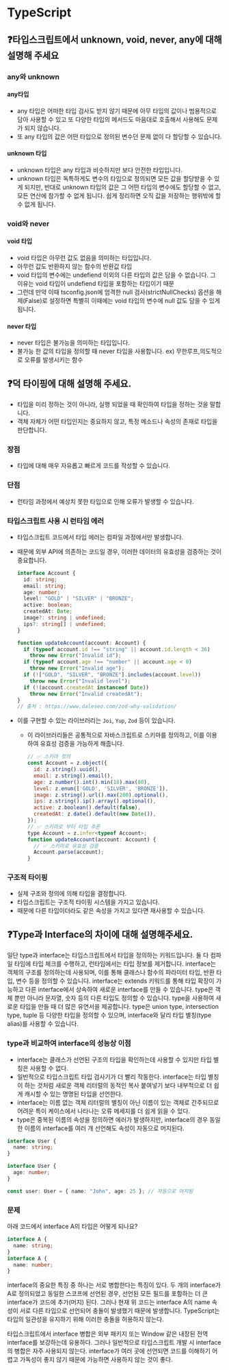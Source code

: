 # TypeScript

## ❓타입스크립트에서 unknown, void, never, any에 대해 설명해 주세요

### any와 unknown

#### any타입

- any 타입은 어떠한 타입 검사도 받지 않기 때문에 아무 타입의 값이나 범용적으로 담아 사용할 수 있고 또 다양한 타입의 메서드도 마음대로 호출해서 사용해도 문제가 되지 않습니다.
- 또 any 타입의 값은 어떤 타입으로 정의된 변수던 문제 없이 다 할당할 수 있습니다.

#### unknown 타입

- unknown 타입은 any 타입과 비슷하지만 보다 안전한 타입입니다.
- unknown 타입은 독특하게도 변수의 타입으로 정의되면 모든 값을 할당받을 수 있게 되지만, 반대로 unknown 타입의 값은 그 어떤 타입의 변수에도 할당할 수 없고, 모든 연산에 참가할 수 없게 됩니다. 쉽게 정리하면 오직 값을 저장하는 행위밖에 할 수 없게 됩니다.

### void와 never

#### void 타입

- void 타입은 아무런 값도 없음을 의미하는 타입입니다.
- 아무런 값도 반환하지 않는 함수의 반환값 타입
- void 타입의 변수에는 undefiend 이외의 다른 타입의 값은 담을 수 없습니다. 그 이유는 void 타입이 undefiend 타입을 포함하는 타입이기 때문
- 그런데 만약 이때 tsconfig.json에 엄격한 null 검사(strictNullChecks) 옵션을 해제(False)로 설정하면 특별히 이때에는 void 타입의 변수에 null 값도 담을 수 있게 됩니다.

#### never 타입

- never 타입은 불가능을 의미하는 타입입니다.
- 불가능 한 값의 타입을 정의할 때 never 타입을 사용합니다. ex) 무한루프,의도적으로 오류를 발생시키는 함수

## ❓덕 타이핑에 대해 설명해 주세요.

- 타입을 미리 정하는 것이 아니라, 실행 되었을 때 확인하여 타입을 정하는 것을 말합니다.
- 객체 자체가 어떤 타입인지는 중요하지 않고, 특정 메소드나 속성의 존재로 타입을 판단합니다.

### 장점

- 타입에 대해 매우 자유롭고 빠르게 코드를 작성할 수 있습니다.

### 단점

- 런타임 과정에서 예상치 못한 타입으로 인해 오류가 발생할 수 있습니다.

### 타입스크립트 사용 시 런타임 에러

- 타입스크립트 코드에서 타입 에러는 컴파일 과정에서만 발생합니다.
- 때문에 외부 API에 의존하는 코드일 경우, 이러한 데이터의 유효성을 검증하는 것이 중요합니다.

  ```ts
  interface Account {
    id: string;
    email: string;
    age: number;
    level: "GOLD" | "SILVER" | "BRONZE";
    active: boolean;
    createdAt: Date;
    image?: string | undefined;
    ips?: string[] | undefined;
  }

  function updateAccount(account: Account) {
    if (typeof account.id !== "string" || account.id.length < 36)
      throw new Error("Invalid id");
    if (typeof account.age !== "number" || account.age < 0)
      throw new Error("Invalid age");
    if (!["GOLD", "SILVER", "BRONZE"].includes(account.level))
      throw new Error("Invalid level");
    if (!(account.createdAt instanceof Date))
      throw new Error("Invalid createdAt");
  }
  // 출처 : https://www.daleseo.com/zod-why-validation/
  ```

- 이를 구현할 수 있는 라이브러리는 `Joi`, `Yup`, `Zod` 등이 있습니다.
  - 이 라이브러리들은 공통적으로 자바스크립트로 스키마를 정의하고, 이를 이용하여 유효성 검증을 가능하게 해줍니다.
    ```js
    // ✅ 스키마 정의
    const Account = z.object({
      id: z.string().uuid(),
      email: z.string().email(),
      age: z.number().int().min(18).max(80),
      level: z.enum(['GOLD', 'SILVER', 'BRONZE']),
      image: z.string().url().max(200).optional(),
      ips: z.string().ip().array().optional(),
      active: z.boolean().default(false),
      createdAt: z.date().default(new Date()),
    });
    // ✅ 스키마로 부터 타입 추론
    type Account = z.infer<typeof Account>;
    function updateAccount(account: Account) {
      // ✅ 스키마로 유효성 검증
      Account.parse(account);
    }
    ```

### 구조적 타이핑

- 실제 구조와 정의에 의해 타입을 결정합니다.
- 타입스크립트는 구조적 타이핑 시스템을 가지고 있습니다.
- 때문에 다른 타입이더라도 같은 속성을 가지고 있다면 재사용할 수 있습니다.

## ❓Type과 Interface의 차이에 대해 설명해주세요.

일단 type과 interface는 타입스크립트에서 타입을 정의하는 키워드입니다. 둘 다 컴파일 타임에 타입 체크를 수행하고, 런타임에서는 타입 정보를 제거합니다.
interface는 객체의 구조를 정의하는데 사용되며, 이를 통해 클래스나 함수의 파라미터 타입, 반환 타입, 변수 등을 정의할 수 있습니다. interface는 extends 키워드를 통해 타입 확장이 가능하고 다른 interface에서 상속하여 새로운 interface를 만들 수 있습니다.
type은 객체 뿐만 아니라 문자열, 숫자 등의 다른 타입도 정의할 수 있습니다. type을 사용하여 새로운 타입을 만들 때 더 많은 유연서을 제공합니다. type은 union type, intersection type, tuple 등 다양한 타입을 정의할 수 있으며, interface와 달리 타입 별칭(type alias)를 사용할 수 있습니다.

### type과 비교하여 interface의 성능상 이점

- interface는 클래스가 선언된 구조의 타입을 확인하는데 사용할 수 있지만 타입 별칭은 사용할 수 없다.
- 일반적으로 타입스크립트 타입 검사기가 더 빨리 작동한다. interface는 타입 별칭이 하는 것처럼 새로운 객체 리터럴의 동적인 복사 붙여넣기 보다 내부적으로 더 쉽게 캐시할 수 있는 명명된 타입을 선언한다.
- interface는 이름 없는 객체 리터럴의 별칭이 아닌 이름이 있는 객체로 간주되므로 어려운 특이 케이스에서 나타나는 오류 메세지를 더 쉽게 읽을 수 있다.
- type은 중복된 이름의 속성을 정의하면 에러가 발생하지만, interface의 경우 동일한 이름의 interface를 여러 개 선언해도 속성이 자동으로 머지된다.

```ts
interface User {
  name: string;
}

interface User {
  age: number;
}

const user: User = { name: "John", age: 25 }; // 자동으로 머지됨
```

### 문제

아래 코드에서 interface A의 타입은 어떻게 되나요?

```ts
interface A {
  name: string;
}
interface A {
  name: number;
}
```

interface의 중요한 특징 중 하나는 서로 병합한다는 특징이 있다. 두 개의 interface가 A로 정의되었고 동일한 스코프에 선언된 경우, 선언된 모든 필드를 포함하는 더 큰 interface가 코드에 추가(머지) 된다.
그러나 현재 위 코드는 interface A의 name 속성이 서로 다른 타입으로 선언되어 충돌이 발생했기 때문에 발생합니다. TypeScript는 타입의 일관성을 유지하기 위해 이러한 충돌을 허용하지 않는다.

타입스크립트에서 interface 병합은 외부 패키지 또는 Window 같은 내장된 전역 interface를 보강하는데 유용하다. 그러나 일반적으로 타입스크립트 개발 시 interface의 병합은 자주 사용되지 않는다. interface가 여러 곳에 선언되면 코드를 이해하기 어렵고 가독성이 좋지 않기 때문에 가능하면 사용하지 않는 것이 좋다.
